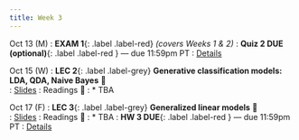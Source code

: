 ```yaml
---
title: Week 3 
---
```



Oct 13 (M)
: **EXAM 1**{: .label .label-red} *(covers Weeks 1 & 2)*
: **Quiz 2 DUE (optional)**{: .label .label-red } — due 11:59pm PT
: [Details](.)

Oct 15 (W)
: **LEC 2**{: .label .label-grey} **Generative classification models: LDA, QDA, Naive Bayes** 🎥  
    : [Slides](.)
: Readings 📖
: * TBA

Oct 17 (F)
: **LEC 3**{: .label .label-grey} **Generalized linear models** 🎥  
    : [Slides](.)
: Readings 📖
: * TBA
: **HW 3 DUE**{: .label .label-red } — due 11:59pm PT
: [Details](.)
